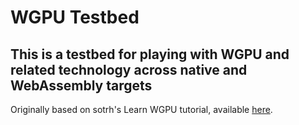 # WGPU Testbed

## This is a testbed for playing with WGPU and related technology across native and WebAssembly targets

Originally based on sotrh's Learn WGPU tutorial, available [here](https://sotrh.github.io/learn-wgpu/).
